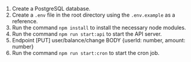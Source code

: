 1. Create a PostgreSQL database.
2. Create a `.env` file in the root directory using the `.env.example` as a reference.
3. Run the command `npm install` to install the necessary node modules.
4. Run the command `npm run start:api` to start the API server.
5. Endpoint [PUT] user/balance/change BODY {userId: number, amount: number}
6. Run the command `npm run start:cron` to start the cron job.